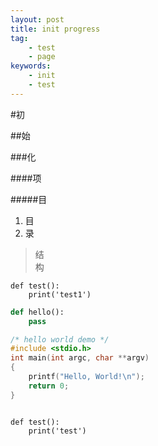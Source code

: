 ```yaml
---
layout: post
title: init progress 
tag:
    - test 
    - page 
keywords:
    - init
    - test
---
```


#初

##始

###化

####项

#####目

1. 目    
2. 录    

> 结    
> 构    


    def test():
        print('test1')

```python
def hello():
    pass

```

```c
/* hello world demo */
#include <stdio.h>
int main(int argc, char **argv)
{
    printf("Hello, World!\n");
    return 0;
}
```

<script src="https://gist.github.com/chenyanclyz/f0b6c17e59ceb3fed29.js" ></script>

<pre><code>
def test():
    print('test')
</code></pre>
